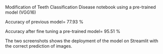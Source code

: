 Modification of Teeth Classification Disease notebook using a pre-trained model (VGG16)

Accuracy of previous model= 77.93 %

Accuracy after fine tuning a pre-trained model= 95.51 %

The two screenshots shows the deployment of the model on Streamlit with the correct prediction of images.
